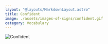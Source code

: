 ```yaml
---
layout: "@layouts/MarkdownLayout.astro"
title: Confident
image: ./assets/images-of-signs/confident.gif
category: Vocabulary
---
```


![Confident](@signs/confident.gif)
